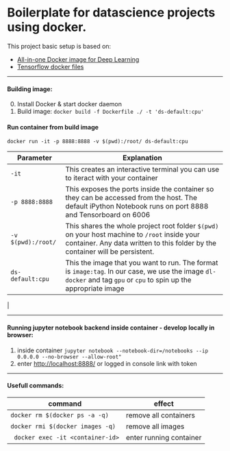 # Boilerplate for datascience projects using docker.

This project basic setup is based on:
 - [All-in-one Docker image for Deep Learning](https://github.com/floydhub/dl-docker)
 - [Tensorflow docker files](https://github.com/tensorflow/tensorflow/tree/master/tensorflow/tools/dockerfiles/dockerfiles)

----
#### Building image: 
0. Install Docker & start docker daemon
1. Build image: ```docker build -f Dockerfile ./ -t 'ds-default:cpu' ```


#### Run container from build image
```docker run -it -p 8888:8888 -v $(pwd):/root/ ds-default:cpu ```

| Parameter      | Explanation |
|----------------|-------------|
|`-it`             | This creates an interactive terminal you can use to iteract with your container |
|`-p 8888:8888 `    | This exposes the ports inside the container so they can be accessed from the host. The default iPython Notebook runs on port 8888 and Tensorboard on 6006 |
|`-v $(pwd):/root/` | This shares the whole project root folder `$(pwd)` on your host machine to `/root` inside your container. Any data written to this folder by the container will be persistent. 
|`ds-default:cpu`   | This the image that you want to run. The format is `image:tag`. In our case, we use the image `dl-docker` and tag `gpu` or `cpu` to spin up the appropriate image |
|



--------



#### Running jupyter notebook backend inside container - develop locally in browser:
 1. inside container ```jupyter notebook --notebook-dir=/notebooks --ip 0.0.0.0 --no-browser --allow-root"```
 2. enter [http://localhost:8888/](http://localhost:8888/) or logged in console link with token
 
 
 ---- 
 
 #### Usefull commands:
 
 | command     | effect |
 |-------------|--------|
 |```docker rm $(docker ps -a -q)``` | remove all containers|
 | ```docker rmi $(docker images -q)```| remove all images|
 |``` docker exec -it <container-id>```| enter running container|
 
 
 